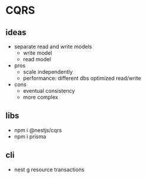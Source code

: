 # CQRS

## ideas
- separate read and write models
  - write model
  - read model
- pros
  - scale independently
  - performance: different dbs optimized read/write
- cons
  - eventual consistency
  - more complex

## libs
- npm i @nestjs/cqrs
- npm i prisma

## cli
- nest g resource transactions